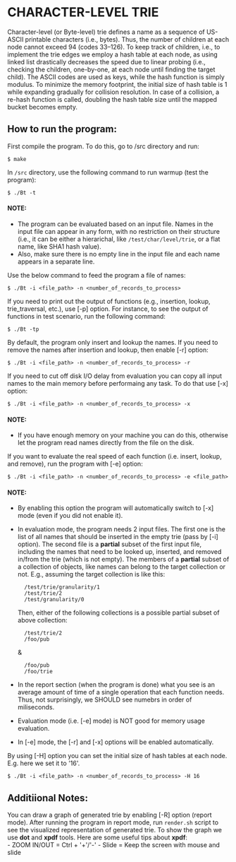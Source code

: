 # CHARACTER-LEVEL TRIE

Character-level (or Byte-level) trie defines a name as a sequence of US-ASCII printable
characters (i.e., bytes). Thus, the number of children at each node cannot exceed 
94 (codes 33–126). To keep track of children, i.e., to implement the trie edges
we employ a hash table at each node, as using linked list drastically decreases
the speed due to linear probing (i.e., checking the children, one-by-one, at each
node until finding the target child). The ASCII codes are used as keys, while the
hash function is simply modulus.
To minimize the memory footprint, the initial size of hash table is 1 while expanding
gradually for collision resolution. In case of a collision, a re-hash function is called,
doubling the hash table size until the mapped bucket becomes empty.


How to run the program:
-----------------------
First compile the program. To do this, go to /src directory and run:
    
    $ make

In `/src` directory, use the following command to run warmup (test the program):
    
    $ ./Bt -t

#### NOTE:
- The program can be evaluated based on an input file. Names in the input file can appear in
  any form, with no restriction on their structure (i.e., it can be either a hierarichal, like
  `/test/char/level/trie`, or a flat name, like SHA1 hash value).
- Also, make sure there is no empty line in the input file and each name appears in a separate line.

Use the below command to feed the program a file of names:
    
    $ ./Bt -i <file_path> -n <number_of_records_to_process>

If you need to print out the output of functions (e.g., insertion, lookup, trie_traversal, etc.),
use [-p] option. For instance, to see the output of functions in test scenario, run the following
command:
    
    $ ./Bt -tp

By default, the program only insert and lookup the names. If you need to remove the names after insertion
and lookup, then enable [-r] option:
    
    $ ./Bt -i <file_path> -n <number_of_records_to_process> -r

If you need to cut off disk I/O delay from evaluation you can copy all input names to the main memory before performaing any task.
To do that use [-x] option:
    
    $ ./Bt -i <file_path> -n <number_of_records_to_process> -x

#### NOTE: 
- If you have enough memory on your machine you can do this, otherwise let the program read 
  names directly from the file on the disk.

If you want to evaluate the real speed of each function (i.e. insert, lookup, and remove),
run the program with [-e] option:
    
    $ ./Bt -i <file_path> -n <number_of_records_to_process> -e <file_path>

#### NOTE:
- By enabling this option the program will automatically switch to [-x] mode (even if you did not enable it).
  
- In evaluation mode, the program needs 2 input files. The first one is the list of all names that should 
  be inserted in the empty trie (pass by [-i] option). The second file is a **partial** subset of the first
  input file, including the names that need to be looked up, inserted, and removed in/from the trie (which is
  not empty).
  The members of a **partial** subset of a collection of objects, like names can belong to the target collection
  or not.
  E.g., assuming the target collection is like this:
  
        /test/trie/granularity/1
        /test/trie/2
        /test/granularity/0

  Then, either of the following collections is a possible partial subset of above collection:
 
        /test/trie/2
        /foo/pub
  &
  
        /foo/pub
        /foo/trie

- In the report section (when the program is done) what you see is an average amount of time of a single
  operation that each function needs. Thus, not surprisingly, we SHOULD see numebrs in order of miliseconds.

- Evaluation mode (i.e. [-e] mode) is NOT good for memory usage evaluation.

- In [-e] mode, the [-r] and [-x] options will be enabled automatically.


By using [-H] option you can set the initial size of hash tables at each node. E.g. here we set it to '16'.
    
    $ ./Bt -i <file_path> -n <number_of_records_to_process> -H 16


## Additiional Notes:
  You can draw a graph of generated trie by enabling [-R] option (report mode). After running the
  program in report mode, run `render.sh` script to see the visualized representation of generated
  trie.
  To show the graph we use **dot** and **xpdf** tools. Here are some useful tips about **xpdf**:  
    - ZOOM IN/OUT = Ctrl + '+'/'-'
    - Slide = Keep the screen with mouse and slide
